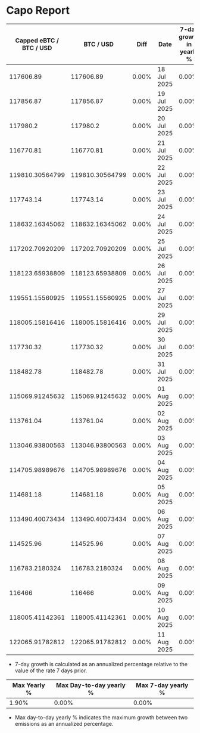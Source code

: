 # Capo Report

| Capped eBTC / BTC / USD | BTC / USD       | Diff  | Date        | 7-day growth in yearly % |
| ----------------------- | --------------- | ----- | ----------- | ------------------------ |
| 117606.89               | 117606.89       | 0.00% | 18 Jul 2025 | 0.00%                    |
| 117856.87               | 117856.87       | 0.00% | 19 Jul 2025 | 0.00%                    |
| 117980.2                | 117980.2        | 0.00% | 20 Jul 2025 | 0.00%                    |
| 116770.81               | 116770.81       | 0.00% | 21 Jul 2025 | 0.00%                    |
| 119810.30564799         | 119810.30564799 | 0.00% | 22 Jul 2025 | 0.00%                    |
| 117743.14               | 117743.14       | 0.00% | 23 Jul 2025 | 0.00%                    |
| 118632.16345062         | 118632.16345062 | 0.00% | 24 Jul 2025 | 0.00%                    |
| 117202.70920209         | 117202.70920209 | 0.00% | 25 Jul 2025 | 0.00%                    |
| 118123.65938809         | 118123.65938809 | 0.00% | 26 Jul 2025 | 0.00%                    |
| 119551.15560925         | 119551.15560925 | 0.00% | 27 Jul 2025 | 0.00%                    |
| 118005.15816416         | 118005.15816416 | 0.00% | 29 Jul 2025 | 0.00%                    |
| 117730.32               | 117730.32       | 0.00% | 30 Jul 2025 | 0.00%                    |
| 118482.78               | 118482.78       | 0.00% | 31 Jul 2025 | 0.00%                    |
| 115069.91245632         | 115069.91245632 | 0.00% | 01 Aug 2025 | 0.00%                    |
| 113761.04               | 113761.04       | 0.00% | 02 Aug 2025 | 0.00%                    |
| 113046.93800563         | 113046.93800563 | 0.00% | 03 Aug 2025 | 0.00%                    |
| 114705.98989676         | 114705.98989676 | 0.00% | 04 Aug 2025 | 0.00%                    |
| 114681.18               | 114681.18       | 0.00% | 05 Aug 2025 | 0.00%                    |
| 113490.40073434         | 113490.40073434 | 0.00% | 06 Aug 2025 | 0.00%                    |
| 114525.96               | 114525.96       | 0.00% | 07 Aug 2025 | 0.00%                    |
| 116783.2180324          | 116783.2180324  | 0.00% | 08 Aug 2025 | 0.00%                    |
| 116466                  | 116466          | 0.00% | 09 Aug 2025 | 0.00%                    |
| 118005.41142361         | 118005.41142361 | 0.00% | 10 Aug 2025 | 0.00%                    |
| 122065.91782812         | 122065.91782812 | 0.00% | 11 Aug 2025 | 0.00%                    |

- 7-day growth is calculated as an annualized percentage relative to the value of the rate 7 days prior.

| Max Yearly % | Max Day-to-day yearly % | Max 7-day yearly % |
| ------------ | ----------------------- | ------------------ |
| 1.90%        | 0.00%                   | 0.00%              |

- Max day-to-day yearly % indicates the maximum growth between two emissions as an annualized percentage.
